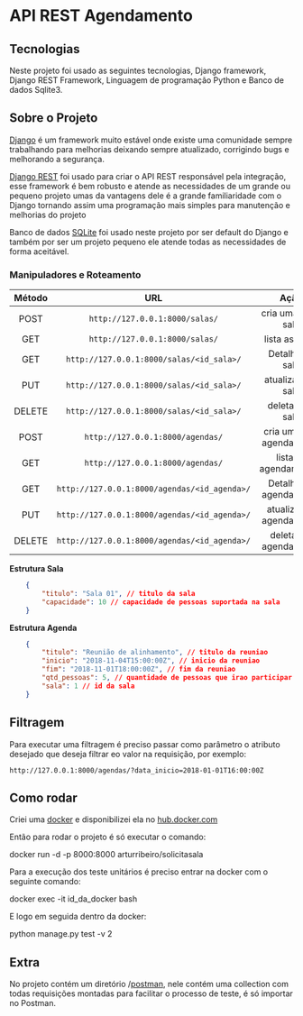 
# API REST Agendamento

## Tecnologias
Neste projeto foi usado as seguintes tecnologias,
Django framework,
Django REST Framework,
Linguagem de programação Python e
Banco de dados Sqlite3.

## Sobre o Projeto
[Django](https://www.djangoproject.com/) é um framework muito estável onde existe uma comunidade sempre trabalhando para melhorias
deixando sempre atualizado, corrigindo bugs e melhorando a segurança.

[Django REST](http://www.django-rest-framework.org/) foi usado para criar o API REST responsável pela integração, esse framework é bem robusto e atende as necessidades de um grande ou pequeno projeto umas da vantagens dele é a grande familiaridade com o Django tornando assim uma programação mais simples para manutenção e melhorias do projeto

Banco de dados [SQLite](https://www.sqlite.org/) foi usado neste projeto por ser default do Django e também  por ser um projeto pequeno ele atende todas as necessidades de forma aceitável.

### Manipuladores e Roteamento
**Método**|**URL**|**Ação**|**filtragem**
:--:|:--:|:--:|:--:
POST|`http://127.0.0.1:8000/salas/`|cria uma nova sala|false
GET|`http://127.0.0.1:8000/salas/`|lista as salas|true
GET|`http://127.0.0.1:8000/salas/<id_sala>/`|Detalhe da sala|false
PUT|`http://127.0.0.1:8000/salas/<id_sala>/`|atualiza uma sala|false
DELETE|`http://127.0.0.1:8000/salas/<id_sala>/`|deleta uma sala|false
POST|`http://127.0.0.1:8000/agendas/`|cria um novo agendamento|false
GET|`http://127.0.0.1:8000/agendas/`|lista os agendamentos|true
GET|`http://127.0.0.1:8000/agendas/<id_agenda>/`|Detalhe do agendamento|false
PUT|`http://127.0.0.1:8000/agendas/<id_agenda>/`|atualiza um agendamento|false
DELETE|`http://127.0.0.1:8000/agendas/<id_agenda>/`|deleta um agendamento|false

**Estrutura Sala**

```json
    {
        "titulo": "Sala 01", // titulo da sala
        "capacidade": 10 // capacidade de pessoas suportada na sala
    }
```

**Estrutura Agenda**

```json
    { 
        "titulo": "Reunião de alinhamento", // titulo da reuniao
        "inicio": "2018-11-04T15:00:00Z", // inicio da reuniao
        "fim": "2018-11-01T18:00:00Z", // fim da reuniao
        "qtd_pessoas": 5, // quantidade de pessoas que irao participar da reunião
        "sala": 1 // id da sala 
    }
```

## Filtragem

Para executar uma filtragem é preciso passar como parâmetro o atributo desejado que deseja filtrar eo valor na requisição, por exemplo:

`http://127.0.0.1:8000/agendas/?data_inicio=2018-01-01T16:00:00Z`

## Como rodar

Criei uma [docker](https://hub.docker.com/) e disponibilizei ela no [hub.docker.com](https://hub.docker.com/r/arturribeiro/solicitasala/)

Então para rodar o projeto é só executar o comando:

docker run -d -p 8000:8000 arturribeiro/solicitasala

Para a execução dos teste unitários é preciso entrar na docker com o seguinte comando:

docker exec -it id_da_docker bash 

E logo em seguida dentro da docker:

python manage.py test -v 2

## Extra
No projeto contém um diretório /[postman](https://www.getpostman.com/), nele contém uma collection com todas requisições montadas para facilitar o processo de teste, é só importar no Postman.